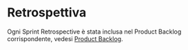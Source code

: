 # Retrospettiva
Ogni Sprint Retrospective è stata inclusa nel Product Backlog corrispondente, vedesi [Product Backlog](#product-backlog).
